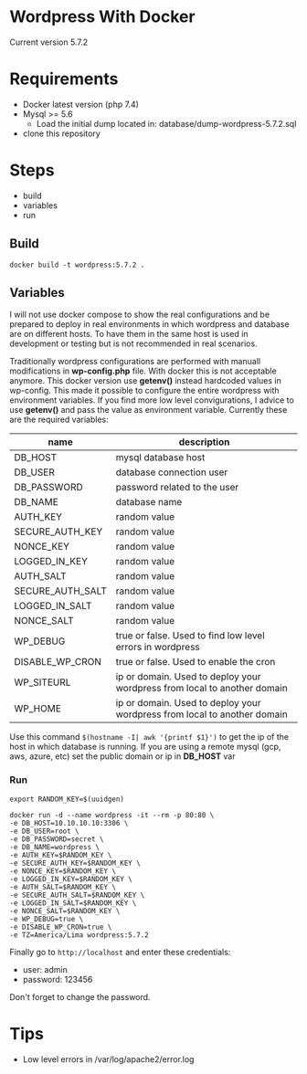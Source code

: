 # Wordpress With Docker

Current version 5.7.2

# Requirements

- Docker latest version (php 7.4)
- Mysql >= 5.6
  - Load the initial dump located in: database/dump-wordpress-5.7.2.sql
- clone this repository

# Steps

- build
- variables
- run

## Build

```
docker build -t wordpress:5.7.2 .
```

## Variables

I will not use docker compose to show the real configurations and be prepared to deploy in real environments in which wordpress and database are on different hosts. To have them in the same host is used in development or testing but is not recommended in  real scenarios.

Traditionally wordpress configurations are performed with manuall modifications in **wp-config.php** file. With docker this is not acceptable anymore. This docker version use **getenv()** instead hardcoded values in wp-config. This made it possible to configure the entire wordpress with environment variables. If you find more low level convigurations, I advice to use **getenv()** and pass the value as environment variable. Currently these are the required variables:

| name  | description  |
|---|---|
|DB_HOST| mysql database host  |
|DB_USER| database connection user   |
|DB_PASSWORD| password related to the user  |
|DB_NAME| database name  |
|AUTH_KEY| random value  |
|SECURE_AUTH_KEY|random value |
|NONCE_KEY|random value |
|LOGGED_IN_KEY|random value |
|AUTH_SALT|random value |
|SECURE_AUTH_SALT| random value   |
|LOGGED_IN_SALT| random value  |
|NONCE_SALT| random value  |
|WP_DEBUG| true or false. Used to find low level errors in wordpress  |
|DISABLE_WP_CRON| true or false. Used to enable the cron |
|WP_SITEURL| ip or domain. Used to deploy your wordpress from local to another domain|
|WP_HOME| ip or domain. Used to deploy your wordpress from local to another domain|


Use this command `$(hostname -I| awk '{printf $1}')` to get the ip of the host in which database is running. If you are  using a remote mysql (gcp, aws, azure, etc) set the public domain or ip  in **DB_HOST** var

### Run


```
export RANDOM_KEY=$(uuidgen)
```

```
docker run -d --name wordpress -it --rm -p 80:80 \
-e DB_HOST=10.10.10.10:3306 \
-e DB_USER=root \
-e DB_PASSWORD=secret \
-e DB_NAME=wordpress \
-e AUTH_KEY=$RANDOM_KEY \
-e SECURE_AUTH_KEY=$RANDOM_KEY \
-e NONCE_KEY=$RANDOM_KEY \
-e LOGGED_IN_KEY=$RANDOM_KEY \
-e AUTH_SALT=$RANDOM_KEY \
-e SECURE_AUTH_SALT=$RANDOM_KEY \
-e LOGGED_IN_SALT=$RANDOM_KEY \
-e NONCE_SALT=$RANDOM_KEY \
-e WP_DEBUG=true \
-e DISABLE_WP_CRON=true \
-e TZ=America/Lima wordpress:5.7.2
```

Finally go to `http://localhost` and enter these credentials:

- user: admin
- password: 123456

Don't forget to change the password.

# Tips

- Low level errors in /var/log/apache2/error.log
